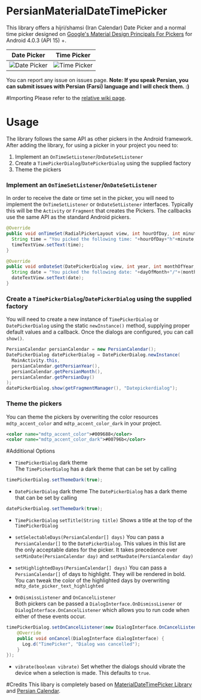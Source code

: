 # PersianMaterialDateTimePicker
This library offers a hijri/shamsi (Iran Calendar) Date Picker and a normal time picker designed on [Google's Material Design Principals For Pickers](http://www.google.com/design/spec/components/pickers.html) for Android 4.0.3 (API 15) +.

Date Picker | Time Picker
---- | ----
![Date Picker](https://github.com/mohamad-amin/PersianMaterialDateTimePicker/raw/master/resources/datepicker.png) | ![Time Picker](https://github.com/mohamad-amin/PersianMaterialDateTimePicker/raw/master/resources/timepicker.png)

You can report any issue on issues page. **Note: If you speak Persian, you can submit issues with Persian (Farsi) language and I will check them. :)**

#Importing
Please refer to the [relative wiki page](https://github.com/mohamad-amin/PersianMaterialDateTimePicker/wiki/Importing-to-Android-Studio).

# Usage
The library follows the same API as other pickers in the Android framework.
After adding the library, for using a picker in your project you need to:

1. Implement an `OnTimeSetListener`/`OnDateSetListener`
2. Create a `TimePickerDialog`/`DatePickerDialog` using the supplied factory
3. Theme the pickers

### Implement an `OnTimeSetListener`/`OnDateSetListener`
In order to receive the date or time set in the picker, you will need to implement the `OnTimeSetListener` or
`OnDateSetListener` interfaces. Typically this will be the `Activity` or `Fragment` that creates the Pickers. The callbacks use the same API as the standard Android pickers.
```java
@Override
public void onTimeSet(RadialPickerLayout view, int hourOfDay, int minute) {
  String time = "You picked the following time: "+hourOfDay+"h"+minute;
  timeTextView.setText(time);
}

@Override
public void onDateSet(DatePickerDialog view, int year, int monthOfYear, int dayOfMonth) {
  String date = "You picked the following date: "+dayOfMonth+"/"+(monthOfYear+1)+"/"+year;
  dateTextView.setText(date);
}
```

### Create a `TimePickerDialog`/`DatePickerDialog` using the supplied factory
You will need to create a new instance of `TimePickerDialog` or `DatePickerDialog` using the static `newInstance()` method, supplying proper default values and a callback. Once the dialogs are configured, you can call `show()`.
```java
PersianCalendar persianCalendar = new PersianCalendar();
DatePickerDialog datePickerDialog = DatePickerDialog.newInstance(
  MainActivity.this,
  persianCalendar.getPersianYear(),
  persianCalendar.getPersianMonth(),
  persianCalendar.getPersianDay()
);
datePickerDialog.show(getFragmentManager(), "Datepickerdialog");
```

### Theme the pickers
You can theme the pickers by overwriting the color resources `mdtp_accent_color` and `mdtp_accent_color_dark` in your project.
```xml
<color name="mdtp_accent_color">#009688</color>
<color name="mdtp_accent_color_dark">#00796b</color>
```

#Additional Options
* `TimePickerDialog` dark theme  
The `TimePickerDialog` has a dark theme that can be set by calling
```java
timePickerDialog.setThemeDark(true);
```

* `DatePickerDialog` dark theme
The `DatePickerDialog` has a dark theme that can be set by calling
```java
datePickerDialog.setThemeDark(true);
```

* `TimePickerDialog` `setTitle(String title)`
Shows a title at the top of the `TimePickerDialog`

* `setSelectableDays(PersianCalendar[] days)`
You can pass a `PersianCalendar[]` to the `DatePickerDialog`. This values in this list are the only acceptable dates for the picker. It takes precedence over `setMinDate(PersianCalendar day)` and `setMaxDate(PersianCalendar day)`

* `setHighlightedDays(PersianCalendar[] days)`
You can pass a `PersianCalendar[]` of days to highlight. They will be rendered in bold. You can tweak the color of the highlighted days by overwriting `mdtp_date_picker_text_highlighted`

* `OnDismissListener` and `OnCancelListener`  
Both pickers can be passed a `DialogInterface.OnDismissLisener` or `DialogInterface.OnCancelListener` which allows you to run code when either of these events occur.
```java
timePickerDialog.setOnCancelListener(new DialogInterface.OnCancelListener() {
    @Override
    public void onCancel(DialogInterface dialogInterface) {
      Log.d("TimePicker", "Dialog was cancelled");
    }
});
```

* `vibrate(boolean vibrate)`
Set whether the dialogs should vibrate the device when a selection is made. This defaults to `true`.

#Credits 
This libary is completely based on [MaterialDateTimePicker Library](https://github.com/wdullaer/MaterialDateTimePicker) and [Persian Calendar](http://sourceforge.net/projects/persiancalendar).
